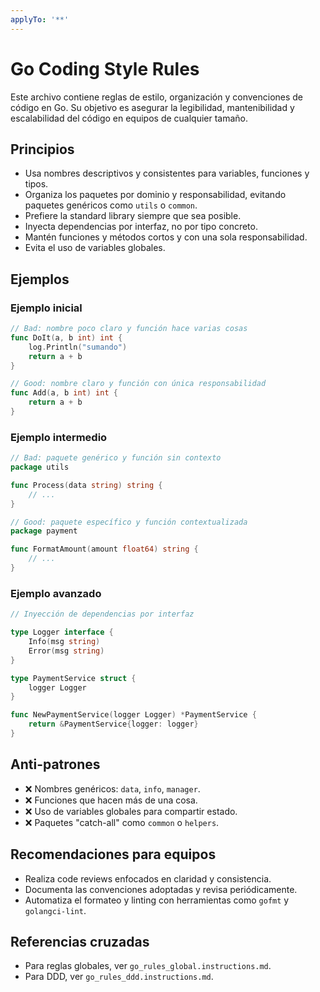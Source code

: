 ```yaml
---
applyTo: '**'
---
```


# Go Coding Style Rules

Este archivo contiene reglas de estilo, organización y convenciones de código en Go. Su objetivo es asegurar la legibilidad, mantenibilidad y escalabilidad del código en equipos de cualquier tamaño.

## Principios
- Usa nombres descriptivos y consistentes para variables, funciones y tipos.
- Organiza los paquetes por dominio y responsabilidad, evitando paquetes genéricos como `utils` o `common`.
- Prefiere la standard library siempre que sea posible.
- Inyecta dependencias por interfaz, no por tipo concreto.
- Mantén funciones y métodos cortos y con una sola responsabilidad.
- Evita el uso de variables globales.

## Ejemplos

### Ejemplo inicial
```go
// Bad: nombre poco claro y función hace varias cosas
func DoIt(a, b int) int {
    log.Println("sumando")
    return a + b
}

// Good: nombre claro y función con única responsabilidad
func Add(a, b int) int {
    return a + b
}
```

### Ejemplo intermedio
```go
// Bad: paquete genérico y función sin contexto
package utils

func Process(data string) string {
    // ...
}

// Good: paquete específico y función contextualizada
package payment

func FormatAmount(amount float64) string {
    // ...
}
```

### Ejemplo avanzado
```go
// Inyección de dependencias por interfaz

type Logger interface {
    Info(msg string)
    Error(msg string)
}

type PaymentService struct {
    logger Logger
}

func NewPaymentService(logger Logger) *PaymentService {
    return &PaymentService{logger: logger}
}
```

## Anti-patrones
- ❌ Nombres genéricos: `data`, `info`, `manager`.
- ❌ Funciones que hacen más de una cosa.
- ❌ Uso de variables globales para compartir estado.
- ❌ Paquetes "catch-all" como `common` o `helpers`.

## Recomendaciones para equipos
- Realiza code reviews enfocados en claridad y consistencia.
- Documenta las convenciones adoptadas y revisa periódicamente.
- Automatiza el formateo y linting con herramientas como `gofmt` y `golangci-lint`.

## Referencias cruzadas
- Para reglas globales, ver `go_rules_global.instructions.md`.
- Para DDD, ver `go_rules_ddd.instructions.md`.
